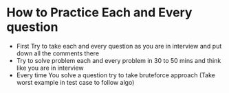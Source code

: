 
# How to Practice Each and Every question


- First Try to take each and every question as you are in interview and put down all the comments there
- Try to solve problem each and every problem in 30 to 50 mins and think like you are in interview 
- Every time You solve a question try to take bruteforce approach (Take worst example in test case to follow algo)